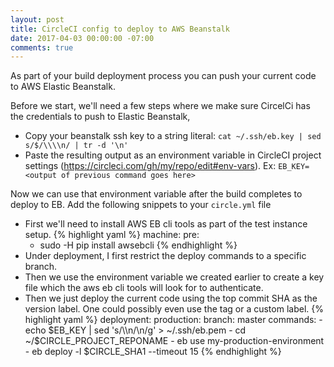 ```yaml
---
layout: post
title: CircleCI config to deploy to AWS Beanstalk
date: 2017-04-03 00:00:00 -07:00
comments: true
---
```


As part of your build deployment process you can push your current code to AWS Elastic Beanstalk.

Before we start, we'll need a few steps where we make sure CircelCi has the credentials to push to Elastic Beanstalk,

* Copy your beanstalk ssh key to a string literal: `cat ~/.ssh/eb.key | sed s/$/\\\\n/ | tr -d '\n'`
* Paste the resulting output as an environment variable in CircleCI project settings (https://circleci.com/gh/my/repo/edit#env-vars). Ex: `EB_KEY=<output of previous command goes here>`

Now we can use that environment variable after the build completes to deploy to EB. Add the following snippets to your `circle.yml` file

* First we'll need to install AWS EB cli tools as part of the test instance setup.
{% highlight yaml %}
machine:
  pre:
    - sudo -H pip install awsebcli
{% endhighlight %}
* Under deployment, I first restrict the deploy commands to a specific branch.
* Then we use the environment variable we created earlier to create a key file which the aws eb cli tools will look for to authenticate.
* Then we just deploy the current code using the top commit SHA as the version label. One could possibly even use the tag or a custom label.
{% highlight yaml %}
deployment:
  production:
    branch: master
    commands:
      - echo $EB_KEY | sed 's/\\n/\n/g' > ~/.ssh/eb.pem
      - cd ~/$CIRCLE_PROJECT_REPONAME
      - eb use my-production-environment
      - eb deploy -l $CIRCLE_SHA1 --timeout 15
{% endhighlight %}
